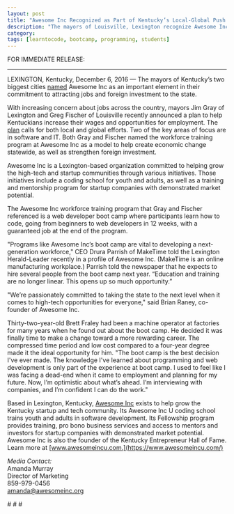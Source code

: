 ```yaml
---
layout: post
title: "Awesome Inc Recognized as Part of Kentucky’s Local-Global Push for Jobs and Higher Wages" 
description: "The mayors of Louisville, Lexington recognize Awesome Inc as an important element in their economic development strategy."
category: 
tags: [learntocode, bootcamp, programming, students]
---
```


FOR IMMEDIATE RELEASE:

***

LEXINGTON, Kentucky, December 6, 2016 — The mayors of Kentucky’s two biggest cities [named](http://wkyufm.org/post/louisville-lexington-work-grow-kentucky-exports-and-attract-foreign-investors#stream/0) Awesome Inc as an important element in their commitment to attracting jobs and foreign investment to the state. 

<!--break-->

With increasing concern about jobs across the country, mayors Jim Gray of Lexington and Greg Fischer of Louisville recently announced a plan to help Kentuckians increase their wages and opportunities for employment. The [plan](http://www.locateinlexington.com/DATA-FACTS-FIGURES/Bluegrass-Economic-Advancement-Movement.aspx) calls for both local and global efforts. Two of the key areas of focus are in software and IT. Both Gray and Fischer named the workforce training program at Awesome Inc as a model to help create economic change statewide, as well as strengthen foreign investment. 

Awesome Inc is a Lexington-based organization committed to helping grow the high-tech and startup communities through various initiatives. Those initiatives include a coding school for youth and adults, as well as a training and mentorship program for startup companies with demonstrated market potential. 

The Awesome Inc workforce training program that Gray and Fischer referenced is a web developer boot camp where participants learn how to code, going from beginners to web developers in 12 weeks, with a guaranteed job at the end of the program. 

"Programs like Awesome Inc’s boot camp are vital to developing a next-generation workforce,"  CEO Drura Parrish of MakeTime told the Lexington Herald-Leader recently in a profile of Awesome Inc. (MakeTime is an online manufacturing workplace.) Parrish told the newspaper that he expects to hire several people from the boot camp next year. “Education and training are no longer linear. This opens up so much opportunity.”

"We’re passionately committed to taking the state to the next level when it comes to high-tech opportunities for everyone," said Brian Raney, co-founder of Awesome Inc. 

Thirty-two-year-old Brett Fraley had been a machine operator at factories for many years when he found out about the boot camp. He decided it was finally time to make a change toward a more rewarding career. The compressed time period and low cost compared to a four-year degree made it the ideal opportunity for him. "The boot camp is the best decision I've ever made. The knowledge I've learned about programming and web development is only part of the experience at boot camp. I used to feel like I was facing a dead-end when it came to employment and planning for my future. Now, I’m optimistic about what’s ahead. I’m interviewing with companies, and I’m confident I can do the work."

Based in Lexington, Kentucky, [Awesome Inc](https://www.awesomeinc.org/) exists to help grow the Kentucky startup and tech community. Its Awesome Inc U coding school trains youth and adults in software development. Its Fellowship program provides training, pro bono business services and access to mentors and investors for startup companies with demonstrated market potential. Awesome Inc is also the founder of the Kentucky Entrepreneur Hall of Fame. Learn more at [www.awesomeincu.com.](https://www.awesomeincu.com/) 

*Media Contact:*<br>
Amanda Murray <br>
Director of Marketing<br>
859-979-0456<br>
amanda@awesomeinc.org<br>

<p class="text-center"># # #</p>